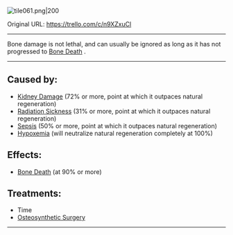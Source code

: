 ![tile061.png\|200](/Bones/Bone%20Damage%20-%20Attachments/6718845db30472d958dd7c18.png)

Original URL: https://trello.com/c/n9XZxuCl

---

Bone damage is not lethal, and can usually be ignored as long as it has not progressed to [Bone Death](Bone%20Death.md) .

---

## Caused by:

- [Kidney Damage](../Torso/Kidney%20Damage.md) (72% or more, point at which it outpaces natural regeneration)
- [Radiation Sickness](../Torso/Radiation%20Sickness.md) (31% or more, point at which it outpaces natural regeneration)
- [Sepsis](../Blood/Sepsis.md) (50% or more, point at which it outpaces natural regeneration)
- [Hypoxemia](../Blood/Hypoxemia.md) (will neutralize natural regeneration completely at 100%)

## Effects:

- [Bone Death](Bone%20Death.md) (at 90% or more)

## Treatments:

- Time
- [Osteosynthetic Surgery](../Procedures/Osteosynthetic%20Surgery.md)

---

